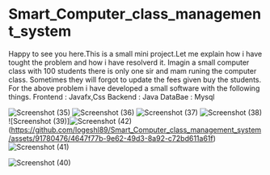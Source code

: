 # Smart_Computer_class_management_system
  Happy to see you here.This is a small mini project.Let me explain how i have tought the problem and how i have resolverd it.
  Imagin a small computer class with 100 students there is only one sir and mam runing the computer class.
  Sometimes they will forgot to update the fees given buy the students.
  For the above problem i have developed a small software with the following things.
  Frontend : Javafx,Css
  Backend  : Java
  DataBae  : Mysql
  
  


![Screenshot (35)](https://github.com/logeshl89/Smart_Computer_class_management_system/assets/91780476/dfef1d00-e820-4098-859e-d7e4fb96b19d)
![Screenshot (36)](https://github.com/logeshl89/Smart_Computer_class_management_system/assets/91780476/dbc6a6a1-a9fd-45d5-a5bb-cd8ad6b38101)
![Screenshot (37)](https://github.com/logeshl89/Smart_Computer_class_management_system/assets/91780476/cc059baa-32ef-40f4-b77a-e3baea6eb5ac)
![Screenshot (38)](https://github.com/logeshl89/Smart_Computer_class_management_system/assets/91780476/9fde677b-95d3-4726-88e7-bbaf0b92a83b)
![Screenshot (39)]![Screenshot (42)](https://github.com/logeshl89/Smart_Computer_class_management_system/assets/91780476/ce7e6796-e4bd-42aa-83fe-a98d5cc4da2e)
(https://github.com/logeshl89/Smart_Computer_class_management_system/assets/91780476/4647f77b-9e62-49d3-8a92-c72bd611a61f)![Screenshot (41)](https://github.com/logeshl89/Smart_Computer_class_management_system/assets/91780476/ad77ab4c-a5cd-4ad7-b9b0-96982bb384bd)

![Screenshot (40)](https://github.com/logeshl89/Smart_Computer_class_management_system/assets/91780476/239d85b4-94bf-4cc3-ba8f-4abacf8965e0)
